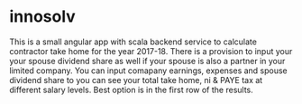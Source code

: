 # innosolv
This is a small angular app with scala backend service to calculate contractor take home for the year 2017-18. There is a provision to input your 
your spouse dividend share as well if your spouse is also a partner in your limited company. You can input comapany earnings, expenses and 
spouse dividend share to you can see your total take home, ni & PAYE tax at different salary levels. 
Best option is in the first row of the results.
